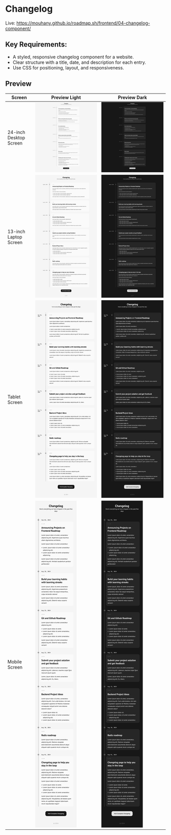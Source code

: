 # Changelog

Live: https://mouhany.github.io/roadmap.sh/frontend/04-changelog-component/

## Key Requirements:

- A styled, responsive changelog component for a website.
- Clear structure with a title, date, and description for each entry.
- Use CSS for positioning, layout, and responsiveness.

## Preview

| Screen                 | Preview Light                                   | Preview Dark                                  |
| ---------------------- | ----------------------------------------------- | --------------------------------------------- |
| 24-inch Desktop Screen | ![Desktop Light](./preview/4-light-desktop.png) | ![Desktop Dark](./preview/4-dark-desktop.png) |
| 13-inch Laptop Screen  | ![Laptop Light](./preview/4-light-laptop.png)   | ![Laptop Dark](./preview/4-dark-laptop.png)   |
| Tablet Screen          | ![Tablet Light](./preview/4-light-tablet.png)   | ![Tablet Dark](./preview/4-dark-tablet.png)   |
| Mobile Screen          | ![Mobile Light](./preview/4-light-mobile.png)   | ![Mobile Dark](./preview/4-dark-mobile.png)   |
